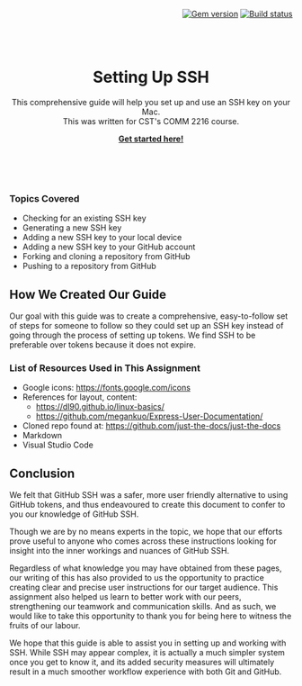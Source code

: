 <p align="right">
    <a href="https://badge.fury.io/rb/just-the-docs"><img src="https://badge.fury.io/rb/just-the-docs.svg" alt="Gem version"></a> <a href="https://github.com/just-the-docs/just-the-docs/actions?query=workflow%3A%22main+branch+CI%22"><img src="https://github.com/just-the-docs/just-the-docs/workflows/main%20branch%20CI/badge.svg" alt="Build status"></a>
</p>
<br><br>
<p align="center">
    <h1 align="center">Setting Up SSH</h1>
    <p align="center">This comprehensive guide will help you set up and use an SSH key on your Mac.<br>This was written for CST's COMM 2216 course.</p>
    <p align="center"><strong><a href="https://dlepke.github.io/Deanna-Wilson-Ray/">Get started here!</a></strong></p>
    <br><br><br>
</p>



### Topics Covered
* Checking for an existing SSH key
* Generating a new SSH key
* Adding a new SSH key to your local device
* Adding a new SSH key to your GitHub account
* Forking and cloning a repository from GitHub
* Pushing to a repository from GitHub


## How We Created Our Guide

Our goal with this guide was to create a comprehensive, easy-to-follow set of steps for someone to follow so they could set up an SSH key instead of going through the process of setting up tokens. We find SSH to be preferable over tokens because it does not expire.

### List of Resources Used in This Assignment
* Google icons: https://fonts.google.com/icons
* References for layout, content:
    * https://dl90.github.io/linux-basics/
    * https://github.com/megankuo/Express-User-Documentation/
* Cloned repo found at: https://github.com/just-the-docs/just-the-docs
* Markdown
* Visual Studio Code


## Conclusion
We felt that GitHub SSH was a safer, more user friendly alternative to using GitHub tokens, and thus endeavoured to create this document to confer to you our knowledge of GitHub SSH.

Though we are by no means experts in the topic, we hope that our efforts prove useful to anyone who comes across these instructions looking for insight into the inner workings and nuances of GitHub SSH.

Regardless of what knowledge you may have obtained from these pages, our writing of this has also provided to us the opportunity to practice creating clear and precise user instructions for our target audience. This assignment also helped us learn to better work with our peers, strengthening our teamwork and communication skills. And as such, we would like to take this opportunity to thank you for being here to witness the fruits of our labour.

We hope that this guide is able to assist you in setting up and working with SSH. While SSH may appear complex, it is actually a much simpler system once you get to know it, and its added security measures will ultimately result in a much smoother workflow experience with both Git and GitHub.
